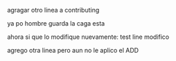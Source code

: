 agragar otro linea a contributing

ya po hombre guarda la caga esta

ahora si que lo modifique nuevamente:
test line
modifico
 
agrego otra linea pero aun no le aplico el ADD